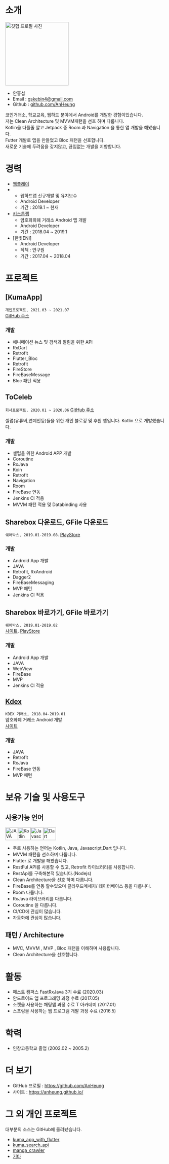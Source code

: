 # 소개 

<img alt="깃헙 프로필 사진" src="https://user-images.githubusercontent.com/33444036/142337809-bcd52d9b-3b70-4463-9970-36858ae8abac.png" width="200"> 


* 안흥섭
* Email : gskebin4@gmail.com
* Github : [github.com/AnHeung](https://github.com/AnHeung)

코인거래소, 학교교육, 웹하드 분야에서 Android를 개발한 경험이있습니다.    
저는 Clean Architecture 및 MVVM패턴을 선호 하며 다룹니다.   
Kotlin을 다룰줄 알고 Jetpack 중 Room 과 Navigation 을 통한 앱 개발을 해봤습니다.  
Futter 개발로 앱을 만들었고 Bloc 패턴을 선호합니다.  
새로운 기술에 두려움을 갖지않고, 끊임없는 개발을 지향합니다.


# 경력  
* [웹플레이](http://www.nscreen.com/)
*   - 웹하드앱 신규개발 및 유지보수
    - Android Developer
    - 기간 : 2019.1 ~ 현재
* [키스톤랩](https://kdex.io/)
    - 암호화화폐 거래소 Android 앱 개발
    - Android Developer
    - 기간 : 2018.04 ~ 2019.1
* [한빛ENI]
    - Android Developer
    - 직책 : 연구원
    - 기간 : 2017.04 ~ 2018.04

# 프로젝트

## [KumaApp]
`개인프로젝트, 2021.03 ~ 2021.07`  
[GitHub 주소](https://github.com/AnHeung/kuma_app_with_flutter)

 ### 개발
- 애니메이션 뉴스 및 검색과 알림을 위한 API
- RxDart
- Retrofit
- Flutter_Bloc
- Retrofit
- FireStore
- FireBaseMessage
- Bloc 패턴 적용 


## ToCeleb
`회사프로젝트, 2020.01 ~ 2020.06`
[GitHub 주소](https://github.com/AnHeung/ToCeleb)

셀럽(유튜버,연예인등)들을 위한 개인 블로깅 및 후원 앱입니다.
Kotlin 으로 개발했습니다. 

 ### 개발
- 셀럽을 위한 Android APP 개발 
- Coroutine
- RxJava
- Koin
- Retrofit
- Navigation
- Room
- FireBase 연동
- Jenkins CI 적용
- MVVM 패턴 적용 및 Databinding 사용


## Sharebox 다운로드, GFile 다운로드
`쉐어박스, 2019.01-2019.08`. 
[PlayStore](https://play.google.com/store/apps/details?id=com.GiftM.google1.ShareBox)
  
 ### 개발
- Android App 개발 
- JAVA
- Retrofit, RxAndroid
- Dagger2
- FireBaseMessaging
- MVP 패턴
- Jenkins CI 적용

## Sharebox 바로가기,  GFile 바로가기
`쉐어박스, 2019.01-2019.02`  
[사이트](http://sharebox.co.kr). 
[PlayStore](https://play.google.com/store/apps/details?id=gift.share.web)

 ### 개발
- Android App 개발 
- JAVA
- WebView
- FireBase
- MVP
- Jenkins CI 적용
  
## [Kdex](https://play.google.com/store/apps/details?id=com.kuma.kdex.io)
`KDEX 거래소, 2018.04-2019.01`  
 암호화폐 거래소 Android 개발   
 [사이트](https://kdex.io/)
 
 ### 개발
- JAVA
- Retrofit
- RxJava
- FireBase 연동
- MVP 패턴
  

# 보유 기술 및 사용도구
## 사용가능 언어

<img alt="JAVA" src="https://user-images.githubusercontent.com/23161645/75500279-d1daad00-5a0f-11ea-8ad4-c1e39bfe3e9e.jpg" width = 40 height=40/><img alt="Kotlin" src="https://user-images.githubusercontent.com/23161645/75500377-18300c00-5a10-11ea-9152-d07ea80eb596.png" width = 40 height=40/><img alt="Javascript" src="https://user-images.githubusercontent.com/33444036/142339130-94aa1fa5-e1d5-45b2-b1df-b7af7dcf26a2.png" width = 40 height=40/><img alt="Dart" src="https://user-images.githubusercontent.com/33444036/142339478-8ab90c23-6074-4c50-8da7-e9d57359c969.jpeg" width = 40 height=40/>    


- 주로 사용하는 언어는 Kotlin, Java, Javascript,Dart 입니다.
- MVVM 패턴을 선호하며 다룹니다.
- Flutter 로 개발을 해봤습니다.
- RestFul API를 사용할 수 있고, Retrofit 라이브러리를 사용합니다.
- RestApi를 구축해본적 있습니다.(Nodejs)
- Clean Architecture을 선호 하며 다룹니다.
- FireBase를 연동 할수있으며 클라우드메세지/ 데이터베이스 등을 다룹니다.  
- Room 다룹니다.
- RxJava 라이브러리를 다룹니다.
- Coroutine 을 다룹니다.
- CI/CD에 관심이 많습니다.
- 자동화에 관심이 많습니다.

## 패턴 / Architecture
- MVC, MVVM , MVP , Bloc 패턴을 이해하며 사용합니다.
- Clean Architecture을 선호합니다.

# 활동
* 패스트 캠퍼스 FastRxJava 3기 수료 (2020.03)
* 안드로이드 앱 프로그래밍 과정 수료 (2017.05)
* 소켓을 사용하는 채팅앱 과정 수료 T 아카데미 (2017.01)
* 스프링을 사용하는 웹 프로그램 개발 과정 수료 (2016.5)


# 학력
* 인창고등학교 졸업 (2002.02 ~ 2005.2)

# 더 보기
- GitHub 프로필 : https://github.com/AnHeung
- 사이트 : https://anheung.github.io/

# 그 외 개인 프로젝트
대부분의  소스는 GitHub에 올려놨습니다.
 - [kuma_app_with_flutter](https://github.com/AnHeung/kuma_app_with_flutter)
 - [kuma_search_api](https://github.com/AnHeung/kuma_search_api)
 - [manga_crawler](https://github.com/AnHeung/manga_crawler)
 - [기타](https://github.com/AnHeung)
